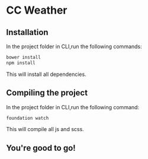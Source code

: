 # CC Weather

## Installation

In the project folder in CLI,run the following commands:

```bash
bower install
npm install
```

This will install all dependencies.

## Compiling the project

In the project folder in CLI,run the following command:
```bash
foundation watch
```

This will compile all js and scss.

## You're good to go!
